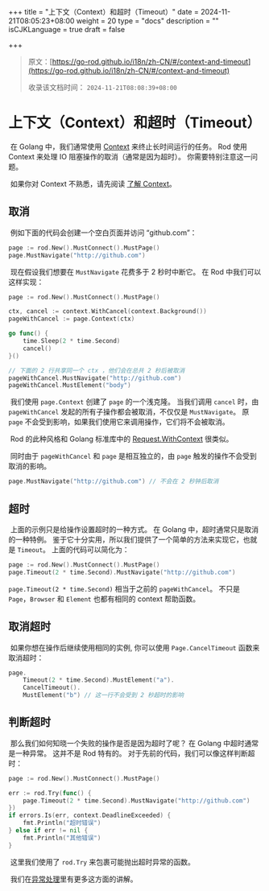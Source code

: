 +++
title = "上下文（Context）和超时（Timeout）"
date = 2024-11-21T08:05:23+08:00
weight = 20
type = "docs"
description = ""
isCJKLanguage = true
draft = false

+++

> 原文：[https://go-rod.github.io/i18n/zh-CN/#/context-and-timeout](https://go-rod.github.io/i18n/zh-CN/#/context-and-timeout)
>
> 收录该文档时间： `2024-11-21T08:08:39+08:00`

# 上下文（Context）和超时（Timeout）

​	在 Golang 中，我们通常使用 [Context](https://golang.org/pkg/context/) 来终止长时间运行的任务。 Rod 使用 Context 来处理 IO 阻塞操作的取消（通常是因为超时）。 你需要特别注意这一问题。

​	如果你对 Context 不熟悉，请先阅读 [了解 Context](https://go-rod.github.io/i18n/zh-CN/#/understand-context)。

## 取消

​	例如下面的代码会创建一个空白页面并访问 “github.com”：

```go
page := rod.New().MustConnect().MustPage()
page.MustNavigate("http://github.com")
```

​	现在假设我们想要在 `MustNavigate` 花费多于 2 秒时中断它。 在 Rod 中我们可以这样实现：

```go
page := rod.New().MustConnect().MustPage()

ctx, cancel := context.WithCancel(context.Background())
pageWithCancel := page.Context(ctx)

go func() {
    time.Sleep(2 * time.Second)
    cancel()
}()

// 下面的 2 行共享同一个 ctx ，他们会在总共 2 秒后被取消
pageWithCancel.MustNavigate("http://github.com") 
pageWithCancel.MustElement("body")  
```

​	我们使用 `page.Context` 创建了 `page` 的一个浅克隆。 当我们调用 `cancel` 时，由 `pageWithCancel` 发起的所有子操作都会被取消，不仅仅是 `MustNavigate`。 原 `page` 不会受到影响，如果我们使用它来调用操作，它们将不会被取消。

​	Rod 的此种风格和 Golang 标准库中的 [Request.WithContext](https://golang.org/pkg/net/http/#Request.WithContext) 很类似。

​	同时由于 `pageWithCancel` 和 `page` 是相互独立的，由 `page` 触发的操作不会受到取消的影响。

```go
page.MustNavigate("http://github.com") // 不会在 2 秒钟后取消
```

## 超时

​	上面的示例只是给操作设置超时的一种方式。 在 Golang 中，超时通常只是取消的一种特例。 鉴于它十分实用，所以我们提供了一个简单的方法来实现它，也就是 `Timeout`。 上面的代码可以简化为：

```go
page := rod.New().MustConnect().MustPage()
page.Timeout(2 * time.Second).MustNavigate("http://github.com")
```

`page.Timeout(2 * time.Second)` 相当于之前的 `pageWithCancel`。 不只是 `Page`，`Browser` 和 `Element` 也都有相同的 context 帮助函数。

## 取消超时

​	如果你想在操作后继续使用相同的实例, 你可以使用 `Page.CancelTimeout` 函数来取消超时：

```go
page.
    Timeout(2 * time.Second).MustElement("a").
    CancelTimeout().
    MustElement("b") // 这一行不会受到 2 秒超时的影响
```

## 判断超时

​	那么我们如何知晓一个失败的操作是否是因为超时了呢？ 在 Golang 中超时通常是一种异常。 这并不是 Rod 特有的。 对于先前的代码，我们可以像这样判断超时：

```go
page := rod.New().MustConnect().MustPage()

err := rod.Try(func() {
    page.Timeout(2 * time.Second).MustNavigate("http://github.com")
})
if errors.Is(err, context.DeadlineExceeded) {
    fmt.Println("超时错误")
} else if err != nil {
    fmt.Println("其他错误")
}
```

​	这里我们使用了 `rod.Try` 来包裹可能抛出超时异常的函数。

​	我们在[异常处理](https://go-rod.github.io/i18n/zh-CN/#/error-handling)里有更多这方面的讲解。
